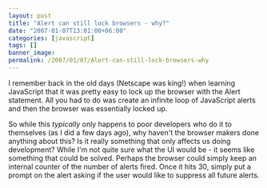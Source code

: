 ```yaml
---
layout: post
title: "Alert can still lock browsers - why?"
date: "2007-01-07T13:01:00+06:00"
categories: [javascript]
tags: []
banner_image: 
permalink: /2007/01/07/Alert-can-still-lock-browsers-why
---
```


I remember back in the old days (Netscape was king!) when learning JavaScript that it was pretty easy to lock up the browser with the Alert statement. All you had to do was create an infinite loop of JavaScript alerts and then the browser was essentially locked up.

So while this <i>typically</i> only happens to poor developers who do it to themselves (as I did a few days ago),  why haven't the browser makers done anything about this? Is it really something that only affects us doing development? While I'm not quite sure what the UI would be - it seems like something that could be solved. Perhaps the browser could simply keep an internal counter of the number of alerts fired. Once it hits 30, simply put a prompt on the alert asking if the user would like to suppress all future alerts.